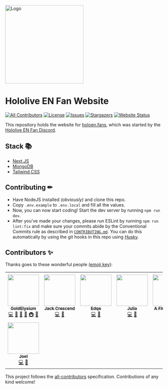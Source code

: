 <!-- markdownlint-disable -->
<img src="https://holoen.fans/img/logo.png" alt="Logo" width="250" />
<!-- markdownlint-restore -->

# Hololive EN Fan Website

[![All Contributors](https://img.shields.io/github/all-contributors/GoldElysium/hefs-website?style=flat-square)](#contributors-)
[![License](https://img.shields.io/github/license/GoldElysium/hefs-website?style=flat-square)](https://github.com/GoldElysium/hefs-website/blob/master/LICENSE)
[![Issues](https://img.shields.io/github/issues/GoldElysium/hefs-website?style=flat-square)](https://github.com/GoldElysium/hefs-website/issues)
[![Stargazers](https://img.shields.io/github/stars/GoldElysium/hefs-website?style=flat-square)](https://github.com/GoldElysium/hefs-website/stargazers)
[![Website Status](https://img.shields.io/website?style=flat-square&url=https%3A%2F%2Fholoen.fans)](https://holoen.fans)

This repository holds the website for [holoen.fans](https://holoen.fans), which was started by the [Hololive EN Fan Discord](https://discord.gg/holoenfans).

## Stack 📚

* [Next.JS](https://nextjs.org)
* [MongoDB](http://mongodb.com/)
* [Tailwind CSS](https://tailwindcss.com/)

## Contributing ✏

* Have NodeJS installed *(obviously)* and clone this repo.
* Copy `.env.example` to `.env.local` and fill all the values.
* Now, you can now start coding! Start the dev server by running `npm run dev`.
* After you've made your changes, please run ESLint by running `npm run lint:fix` and make sure your commits abide by the Conventional Commits rule as described in [`CONTRIBUTING.md`](https://github.com/GoldElysium/hefs-website/blob/master/CONTRIBUTING.md). You can do this automatically by using the git hooks in this repo using [Husky](https://github.com/typicode/husky).

## Contributors ✨

Thanks goes to these wonderful people ([emoji key](https://allcontributors.org/docs/en/emoji-key)):

<!-- ALL-CONTRIBUTORS-LIST:START - Do not remove or modify this section -->
<!-- prettier-ignore-start -->
<!-- markdownlint-disable -->
<table>
  <tr>
    <td align="center"><a href="https://discord.gg/HoloRes"><img src="https://avatars.githubusercontent.com/u/48455312?v=4?s=100" width="100px;" alt=""/><br /><sub><b>GoldElysium</b></sub></a><br /><a href="https://github.com/GoldElysium/hefs-website/commits?author=GoldElysium" title="Code">💻</a> <a href="https://github.com/GoldElysium/hefs-website/commits?author=GoldElysium" title="Documentation">📖</a> <a href="#design-GoldElysium" title="Design">🎨</a> <a href="#maintenance-GoldElysium" title="Maintenance">🚧</a> <a href="#infra-GoldElysium" title="Infrastructure (Hosting, Build-Tools, etc)">🚇</a> <a href="https://github.com/GoldElysium/hefs-website/pulls?q=is%3Apr+reviewed-by%3AGoldElysium" title="Reviewed Pull Requests">👀</a></td>
    <td align="center"><a href="https://github.com/JackCrescend"><img src="https://avatars.githubusercontent.com/u/33298232?v=4?s=100" width="100px;" alt=""/><br /><sub><b>Jack Crescend</b></sub></a><br /><a href="https://github.com/GoldElysium/hefs-website/commits?author=JackCrescend" title="Code">💻</a> <a href="#design-JackCrescend" title="Design">🎨</a></td>
    <td align="center"><a href="https://edqe.me/"><img src="https://avatars.githubusercontent.com/u/34704796?v=4?s=100" width="100px;" alt=""/><br /><sub><b>Edqe</b></sub></a><br /><a href="https://github.com/GoldElysium/hefs-website/commits?author=Edqe14" title="Code">💻</a> <a href="https://github.com/GoldElysium/hefs-website/commits?author=Edqe14" title="Documentation">📖</a></td>
    <td align="center"><a href="https://github.com/K4rakara"><img src="https://avatars.githubusercontent.com/u/40474474?v=4?s=100" width="100px;" alt=""/><br /><sub><b>Julia</b></sub></a><br /><a href="https://github.com/GoldElysium/hefs-website/commits?author=K4rakara" title="Code">💻</a> <a href="#design-K4rakara" title="Design">🎨</a></td>
    <td align="center"><a href="https://github.com/koleare"><img src="https://avatars.githubusercontent.com/u/84549008?v=4?s=100" width="100px;" alt=""/><br /><sub><b>A Fluffy Koala</b></sub></a><br /><a href="https://github.com/GoldElysium/hefs-website/commits?author=koleare" title="Code">💻</a></td>
    <td align="center"><a href="https://github.com/Toranteru"><img src="https://avatars.githubusercontent.com/u/102710095?v=4?s=100" width="100px;" alt=""/><br /><sub><b>Toranteru</b></sub></a><br /><a href="https://github.com/GoldElysium/hefs-website/commits?author=Toranteru" title="Code">💻</a></td>
    <td align="center"><a href="https://renovate.whitesourcesoftware.com/"><img src="https://avatars.githubusercontent.com/u/25180681?v=4?s=100" width="100px;" alt=""/><br /><sub><b>WhiteSource Renovate</b></sub></a><br /><a href="#maintenance-renovate-bot" title="Maintenance">🚧</a></td>
  </tr>
  <tr>
    <td align="center"><a href="https://github.com/waylaidwanderer"><img src="https://avatars.githubusercontent.com/u/2882110?v=4?s=100" width="100px;" alt=""/><br /><sub><b>Joel</b></sub></a><br /><a href="https://github.com/GoldElysium/hefs-website/commits?author=waylaidwanderer" title="Code">💻</a> <a href="#design-waylaidwanderer" title="Design">🎨</a></td>
  </tr>
</table>

<!-- markdownlint-restore -->
<!-- prettier-ignore-end -->

<!-- ALL-CONTRIBUTORS-LIST:END -->

This project follows the [all-contributors](https://github.com/all-contributors/all-contributors) specification. Contributions of any kind welcome!

